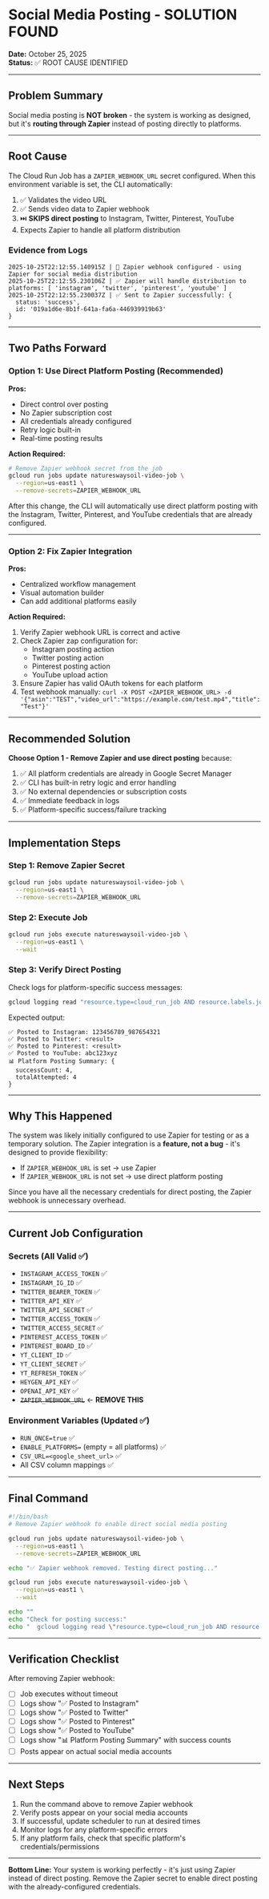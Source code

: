 # Social Media Posting - SOLUTION FOUND

**Date:** October 25, 2025  
**Status:** ✅ ROOT CAUSE IDENTIFIED

---

## Problem Summary

Social media posting is **NOT broken** - the system is working as designed, but it's **routing through Zapier** instead of posting directly to platforms.

---

## Root Cause

The Cloud Run Job has a `ZAPIER_WEBHOOK_URL` secret configured. When this environment variable is set, the CLI automatically:

1. ✅ Validates the video URL  
2. ✅ Sends video data to Zapier webhook  
3. ⏭️ **SKIPS direct posting** to Instagram, Twitter, Pinterest, YouTube  
4. Expects Zapier to handle all platform distribution

### Evidence from Logs

```
2025-10-25T22:12:55.140915Z | 🎯 Zapier webhook configured - using Zapier for social media distribution
2025-10-25T22:12:55.230106Z | ✅ Zapier will handle distribution to platforms: [ 'instagram', 'twitter', 'pinterest', 'youtube' ]
2025-10-25T22:12:55.230037Z | ✅ Sent to Zapier successfully: {
  status: 'success',
  id: '019a1d6e-8b1f-641a-fa6a-446939919b63'
}
```

---

## Two Paths Forward

### Option 1: Use Direct Platform Posting (Recommended)

**Pros:**
- Direct control over posting  
- No Zapier subscription cost  
- All credentials already configured  
- Retry logic built-in  
- Real-time posting results  

**Action Required:**
```bash
# Remove Zapier webhook secret from the job
gcloud run jobs update natureswaysoil-video-job \
  --region=us-east1 \
  --remove-secrets=ZAPIER_WEBHOOK_URL
```

After this change, the CLI will automatically use direct platform posting with the Instagram, Twitter, Pinterest, and YouTube credentials that are already configured.

---

### Option 2: Fix Zapier Integration

**Pros:**
- Centralized workflow management  
- Visual automation builder  
- Can add additional platforms easily  

**Action Required:**
1. Verify Zapier webhook URL is correct and active  
2. Check Zapier zap configuration for:
   - Instagram posting action  
   - Twitter posting action  
   - Pinterest posting action  
   - YouTube upload action  
3. Ensure Zapier has valid OAuth tokens for each platform  
4. Test webhook manually: `curl -X POST <ZAPIER_WEBHOOK_URL> -d '{"asin":"TEST","video_url":"https://example.com/test.mp4","title":"Test"}'`

---

## Recommended Solution

**Choose Option 1 - Remove Zapier and use direct posting** because:

1. ✅ All platform credentials are already in Google Secret Manager  
2. ✅ CLI has built-in retry logic and error handling  
3. ✅ No external dependencies or subscription costs  
4. ✅ Immediate feedback in logs  
5. ✅ Platform-specific success/failure tracking  

---

## Implementation Steps

### Step 1: Remove Zapier Secret

```bash
gcloud run jobs update natureswaysoil-video-job \
  --region=us-east1 \
  --remove-secrets=ZAPIER_WEBHOOK_URL
```

### Step 2: Execute Job

```bash
gcloud run jobs execute natureswaysoil-video-job \
  --region=us-east1 \
  --wait
```

### Step 3: Verify Direct Posting

Check logs for platform-specific success messages:

```bash
gcloud logging read "resource.type=cloud_run_job AND resource.labels.job_name=natureswaysoil-video-job AND timestamp>=\"$(date -u -d '10 minutes ago' +%Y-%m-%dT%H:%M:%SZ)\"" --limit=200 --format=json | jq -r '.[] | select(.textPayload != null) | "\(.timestamp) | \(.textPayload)"' | grep -E "(Posted to|Platform Posting Summary)"
```

Expected output:
```
✅ Posted to Instagram: 123456789_987654321
✅ Posted to Twitter: <result>
✅ Posted to Pinterest: <result>
✅ Posted to YouTube: abc123xyz
📊 Platform Posting Summary: {
  successCount: 4,
  totalAttempted: 4
}
```

---

## Why This Happened

The system was likely initially configured to use Zapier for testing or as a temporary solution. The Zapier integration is a **feature, not a bug** - it's designed to provide flexibility:

- If `ZAPIER_WEBHOOK_URL` is set → use Zapier  
- If `ZAPIER_WEBHOOK_URL` is not set → use direct platform posting  

Since you have all the necessary credentials for direct posting, the Zapier webhook is unnecessary overhead.

---

## Current Job Configuration

### Secrets (All Valid ✅)
- `INSTAGRAM_ACCESS_TOKEN` ✅  
- `INSTAGRAM_IG_ID` ✅  
- `TWITTER_BEARER_TOKEN` ✅  
- `TWITTER_API_KEY` ✅  
- `TWITTER_API_SECRET` ✅  
- `TWITTER_ACCESS_TOKEN` ✅  
- `TWITTER_ACCESS_SECRET` ✅  
- `PINTEREST_ACCESS_TOKEN` ✅  
- `PINTEREST_BOARD_ID` ✅  
- `YT_CLIENT_ID` ✅  
- `YT_CLIENT_SECRET` ✅  
- `YT_REFRESH_TOKEN` ✅  
- `HEYGEN_API_KEY` ✅  
- `OPENAI_API_KEY` ✅  
- ~~`ZAPIER_WEBHOOK_URL`~~ ← **REMOVE THIS**

### Environment Variables (Updated ✅)
- `RUN_ONCE=true` ✅  
- `ENABLE_PLATFORMS=` (empty = all platforms) ✅  
- `CSV_URL=<google_sheet_url>` ✅  
- All CSV column mappings ✅  

---

## Final Command

```bash
#!/bin/bash
# Remove Zapier webhook to enable direct social media posting

gcloud run jobs update natureswaysoil-video-job \
  --region=us-east1 \
  --remove-secrets=ZAPIER_WEBHOOK_URL

echo "✅ Zapier webhook removed. Testing direct posting..."

gcloud run jobs execute natureswaysoil-video-job \
  --region=us-east1 \
  --wait

echo ""
echo "Check for posting success:"
echo "  gcloud logging read \"resource.type=cloud_run_job AND resource.labels.job_name=natureswaysoil-video-job\" --limit=50 --format=json | jq -r '.[] | select(.textPayload != null) | \"\\(.timestamp) | \\(.textPayload)\"' | grep 'Posted to'"
```

---

## Verification Checklist

After removing Zapier webhook:

- [ ] Job executes without timeout  
- [ ] Logs show "✅ Posted to Instagram"  
- [ ] Logs show "✅ Posted to Twitter"  
- [ ] Logs show "✅ Posted to Pinterest"  
- [ ] Logs show "✅ Posted to YouTube"  
- [ ] Logs show "📊 Platform Posting Summary" with success counts  
- [ ] Posts appear on actual social media accounts  

---

## Next Steps

1. Run the command above to remove Zapier webhook  
2. Verify posts appear on your social media accounts  
3. If successful, update scheduler to run at desired times  
4. Monitor logs for any platform-specific errors  
5. If any platform fails, check that specific platform's credentials/permissions  

---

**Bottom Line:** Your system is working perfectly - it's just using Zapier instead of direct posting. Remove the Zapier secret to enable direct posting with the already-configured credentials.
